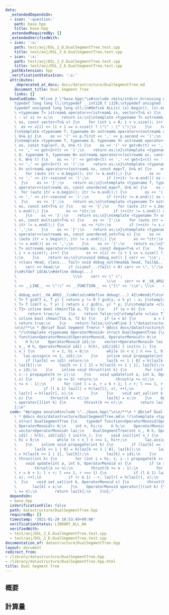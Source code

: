 ```yaml
---
data:
  _extendedDependsOn:
  - icon: ':question:'
    path: base.hpp
    title: base.hpp
  _extendedRequiredBy: []
  _extendedVerifiedWith:
  - icon: ':x:'
    path: test/aoj/DSL_2_D.DualSegmentTree.test.cpp
    title: test/aoj/DSL_2_D.DualSegmentTree.test.cpp
  - icon: ':x:'
    path: test/aoj/DSL_2_E.DualSegmentTree.test.cpp
    title: test/aoj/DSL_2_E.DualSegmentTree.test.cpp
  _pathExtension: hpp
  _verificationStatusIcon: ':x:'
  attributes:
    _deprecated_at_docs: docs/datastructure/DualSegmentTree.md
    document_title: Dual Segment Tree
    links: []
  bundledCode: "#line 2 \"base.hpp\"\n#include <bits/stdc++.h>\nusing namespace std;\n\
    typedef long long ll;\ntypedef __int128_t i128;\ntypedef unsigned int uint;\n\
    typedef unsigned long long ull;\n#define ALL(x) (x).begin(), (x).end()\n\ntemplate\
    \ <typename T> istream& operator>>(istream& is, vector<T>& v) {\n    for (T& x\
    \ : v) is >> x;\n    return is;\n}\ntemplate <typename T> ostream& operator<<(ostream&\
    \ os, const vector<T>& v) {\n    for (int i = 0; i < v.size(); i++) {\n      \
    \  os << v[i] << (i + 1 == v.size() ? \"\" : \" \");\n    }\n    return os;\n\
    }\ntemplate <typename T, typename U> ostream& operator<<(ostream& os, const pair<T,\
    \ U>& p) {\n    os << '(' << p.first << ',' << p.second << ')';\n    return os;\n\
    }\ntemplate <typename T, typename U, typename V> ostream& operator<<(ostream&\
    \ os, const tuple<T, U, V>& t) {\n    os << '(' << get<0>(t) << ',' << get<1>(t)\
    \ << ',' << get<2>(t) << ')';\n    return os;\n}\ntemplate <typename T, typename\
    \ U, typename V, typename W> ostream& operator<<(ostream& os, const tuple<T, U,\
    \ V, W>& t) {\n    os << '(' << get<0>(t) << ',' << get<1>(t) << ',' << get<2>(t)\
    \ << ',' << get<3>(t) << ')';\n    return os;\n}\ntemplate <typename T, typename\
    \ U> ostream& operator<<(ostream& os, const map<T, U>& m) {\n    os << '{';\n\
    \    for (auto itr = m.begin(); itr != m.end();) {\n        os << '(' << itr->first\
    \ << ',' << itr->second << ')';\n        if (++itr != m.end()) os << ',';\n  \
    \  }\n    os << '}';\n    return os;\n}\ntemplate <typename T, typename U> ostream&\
    \ operator<<(ostream& os, const unordered_map<T, U>& m) {\n    os << '{';\n  \
    \  for (auto itr = m.begin(); itr != m.end();) {\n        os << '(' << itr->first\
    \ << ',' << itr->second << ')';\n        if (++itr != m.end()) os << ',';\n  \
    \  }\n    os << '}';\n    return os;\n}\ntemplate <typename T> ostream& operator<<(ostream&\
    \ os, const set<T>& s) {\n    os << '{';\n    for (auto itr = s.begin(); itr !=\
    \ s.end();) {\n        os << *itr;\n        if (++itr != s.end()) os << ',';\n\
    \    }\n    os << '}';\n    return os;\n}\ntemplate <typename T> ostream& operator<<(ostream&\
    \ os, const multiset<T>& s) {\n    os << '{';\n    for (auto itr = s.begin();\
    \ itr != s.end();) {\n        os << *itr;\n        if (++itr != s.end()) os <<\
    \ ',';\n    }\n    os << '}';\n    return os;\n}\ntemplate <typename T> ostream&\
    \ operator<<(ostream& os, const unordered_set<T>& s) {\n    os << '{';\n    for\
    \ (auto itr = s.begin(); itr != s.end();) {\n        os << *itr;\n        if (++itr\
    \ != s.end()) os << ',';\n    }\n    os << '}';\n    return os;\n}\ntemplate <typename\
    \ T> ostream& operator<<(ostream& os, const deque<T>& v) {\n    for (int i = 0;\
    \ i < v.size(); i++) {\n        os << v[i] << (i + 1 == v.size() ? \"\" : \" \"\
    );\n    }\n    return os;\n}\n\nvoid debug_out() { cerr << '\\n'; }\ntemplate\
    \ <class Head, class... Tail> void debug_out(Head&& head, Tail&&... tail) {\n\
    \    cerr << head;\n    if (sizeof...(Tail) > 0) cerr << \", \";\n    debug_out(move(tail)...);\n\
    }\n#ifdef LOCAL\n#define debug(...)                                          \
    \                         \\\n    cerr << \" \";                             \
    \                                        \\\n    cerr << #__VA_ARGS__ << \" :[\"\
    \ << __LINE__ << \":\" << __FUNCTION__ << \"]\" << '\\n'; \\\n    cerr << \" \"\
    ;                                                                     \\\n   \
    \ debug_out(__VA_ARGS__)\n#else\n#define debug(...) 42\n#endif\n\ntemplate <typename\
    \ T> T gcd(T x, T y) { return y != 0 ? gcd(y, x % y) : x; }\ntemplate <typename\
    \ T> T lcm(T x, T y) { return x / gcd(x, y) * y; }\n\ntemplate <class T1, class\
    \ T2> inline bool chmin(T1& a, T2 b) {\n    if (a > b) {\n        a = b;\n   \
    \     return true;\n    }\n    return false;\n}\ntemplate <class T1, class T2>\
    \ inline bool chmax(T1& a, T2 b) {\n    if (a < b) {\n        a = b;\n       \
    \ return true;\n    }\n    return false;\n}\n#line 3 \"datastructure/DualSegmentTree.hpp\"\
    \n\n/**\n * @brief Dual Segment Tree\n * @docs docs/datastructure/DualSegmentTree.md\n\
    \ */\ntemplate <typename OperatorMonoid> struct DualSegmentTree {\n    typedef\
    \ function<OperatorMonoid(OperatorMonoid, OperatorMonoid)> H;\n    int n, hi;\n\
    \    H h;\n    OperatorMonoid id1;\n    vector<OperatorMonoid> laz;\n    DualSegmentTree(int\
    \ n_, H h, OperatorMonoid id1) : h(h), id1(id1) { init(n_); }\n    void init(int\
    \ n_) {\n        n = 1, hi = 0;\n        while (n < n_) n <<= 1, hi++;\n     \
    \   laz.assign(n << 1, id1);\n    }\n    inline void propagate(int k) {\n    \
    \    if (laz[k] == id1) return;\n        laz[k << 1 | 0] = h(laz[k << 1 | 0],\
    \ laz[k]);\n        laz[k << 1 | 1] = h(laz[k << 1 | 1], laz[k]);\n        laz[k]\
    \ = id1;\n    }\n    inline void thrust(int k) {\n        for (int i = hi; i;\
    \ i--) propagate(k >> i);\n    }\n    void update(int a, int b, OperatorMonoid\
    \ x) {\n        if (a >= b) return;\n        thrust(a += n);\n        thrust(b\
    \ += n - 1);\n        for (int l = a, r = b + 1; l < r; l >>= 1, r >>= 1) {\n\
    \            if (l & 1) laz[l] = h(laz[l], x), ++l;\n            if (r & 1) --r,\
    \ laz[r] = h(laz[r], x);\n        }\n    }\n    void set_val(int k, OperatorMonoid\
    \ x) {\n        thrust(k += n);\n        laz[k] = x;\n    }\n    OperatorMonoid\
    \ operator[](int k) {\n        thrust(k += n);\n        return laz[k];\n    }\n\
    };\n"
  code: "#pragma once\n#include \"../base.hpp\"\n\n/**\n * @brief Dual Segment Tree\n\
    \ * @docs docs/datastructure/DualSegmentTree.md\n */\ntemplate <typename OperatorMonoid>\
    \ struct DualSegmentTree {\n    typedef function<OperatorMonoid(OperatorMonoid,\
    \ OperatorMonoid)> H;\n    int n, hi;\n    H h;\n    OperatorMonoid id1;\n   \
    \ vector<OperatorMonoid> laz;\n    DualSegmentTree(int n_, H h, OperatorMonoid\
    \ id1) : h(h), id1(id1) { init(n_); }\n    void init(int n_) {\n        n = 1,\
    \ hi = 0;\n        while (n < n_) n <<= 1, hi++;\n        laz.assign(n << 1, id1);\n\
    \    }\n    inline void propagate(int k) {\n        if (laz[k] == id1) return;\n\
    \        laz[k << 1 | 0] = h(laz[k << 1 | 0], laz[k]);\n        laz[k << 1 | 1]\
    \ = h(laz[k << 1 | 1], laz[k]);\n        laz[k] = id1;\n    }\n    inline void\
    \ thrust(int k) {\n        for (int i = hi; i; i--) propagate(k >> i);\n    }\n\
    \    void update(int a, int b, OperatorMonoid x) {\n        if (a >= b) return;\n\
    \        thrust(a += n);\n        thrust(b += n - 1);\n        for (int l = a,\
    \ r = b + 1; l < r; l >>= 1, r >>= 1) {\n            if (l & 1) laz[l] = h(laz[l],\
    \ x), ++l;\n            if (r & 1) --r, laz[r] = h(laz[r], x);\n        }\n  \
    \  }\n    void set_val(int k, OperatorMonoid x) {\n        thrust(k += n);\n \
    \       laz[k] = x;\n    }\n    OperatorMonoid operator[](int k) {\n        thrust(k\
    \ += n);\n        return laz[k];\n    }\n};"
  dependsOn:
  - base.hpp
  isVerificationFile: false
  path: datastructure/DualSegmentTree.hpp
  requiredBy: []
  timestamp: '2021-01-20 10:53:49+09:00'
  verificationStatus: LIBRARY_ALL_WA
  verifiedWith:
  - test/aoj/DSL_2_E.DualSegmentTree.test.cpp
  - test/aoj/DSL_2_D.DualSegmentTree.test.cpp
documentation_of: datastructure/DualSegmentTree.hpp
layout: document
redirect_from:
- /library/datastructure/DualSegmentTree.hpp
- /library/datastructure/DualSegmentTree.hpp.html
title: Dual Segment Tree
---
```

## 概要

## 計算量
